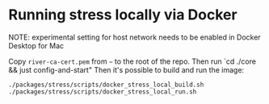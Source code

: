 # Running stress locally via Docker

NOTE: experimental setting for host network needs to be enabled in Docker Desktop for Mac

Copy `river-ca-cert.pem` from `~` to the root of the repo.
Then run `cd ./core && just config-and-start"
Then it's possible to build and run the image:

    ./packages/stress/scripts/docker_stress_local_build.sh
    ./packages/stress/scripts/docker_stress_local_run.sh
